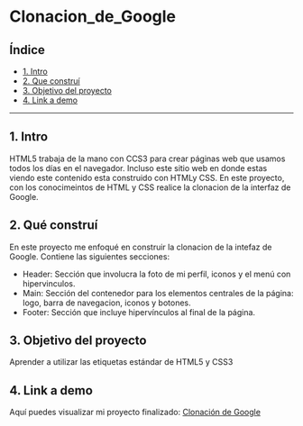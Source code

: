 # Clonacion_de_Google

## **Índice**
* [1. Intro](https://github.com/AmericaCM/Clonacion_de_Google/edit/main/README.md#1-intro)
* [2. Que construí](https://github.com/AmericaCM/Clonacion_de_Google/edit/main/README.md#2-qu%C3%A9-constru%C3%AD)
* [3. Objetivo del proyecto](https://github.com/AmericaCM/Clonacion_de_Google/edit/main/README.md#3-objetivo-del-proyecto)
* [4. Link a demo](https://github.com/AmericaCM/Clonacion_de_Google/edit/main/README.md#4-link-a-demo)

****
## 1. Intro
HTML5 trabaja de la mano con CCS3 para crear páginas web que usamos todos los días en el navegador. Incluso este sitio web en donde estas viendo este contenido esta construido con HTMLy CSS. En este proyecto, con los conocimeintos de HTML y CSS realice la clonacion de la interfaz de Google.
## 2. Qué construí
En este proyecto me enfoqué en construir la clonacion de la intefaz de Google.
Contiene las siguientes secciones:

* Header: Sección que involucra la foto de mi perfil, iconos y el menú con hipervinculos.
* Main: Sección del contenedor para los elementos centrales de la página: logo, barra de navegacion, iconos y botones.
* Footer: Sección que incluye hipervínculos al final de la página.

## 3. Objetivo del proyecto
Aprender a utilizar las etiquetas estándar de HTML5 y CSS3

## 4. Link a demo
Aquí puedes visualizar mi proyecto finalizado: [Clonación de Google](#)
